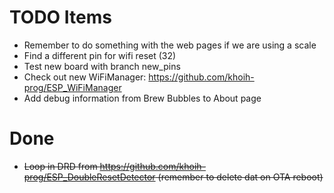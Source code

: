 # TODO Items

- Remember to do something with the web pages if we are using a scale
- Find a different pin for wifi reset (32)
- Test new board with branch new_pins
- Check out new WiFiManager: https://github.com/khoih-prog/ESP_WiFiManager
- Add debug information from Brew Bubbles to About page

# Done

- ~~Loop in DRD from https://github.com/khoih-prog/ESP_DoubleResetDetector (remember to delete dat on OTA reboot)~~
